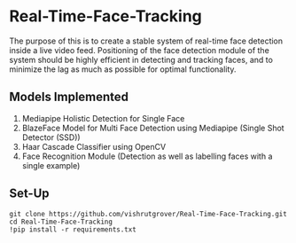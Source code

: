 # Real-Time-Face-Tracking
The purpose of this is to create a stable system of real-time face detection inside a live video feed. Positioning of the face detection module of the system should be highly efficient in detecting and tracking faces, and to minimize the lag as much as possible for optimal functionality.

## Models Implemented
1) Mediapipe Holistic Detection for Single Face
2) BlazeFace Model for Multi Face Detection using Mediapipe (Single Shot Detector (SSD))
3) Haar Cascade Classifier using OpenCV
4) Face Recognition Module (Detection as well as labelling faces with a single example)

## Set-Up

~~~
git clone https://github.com/vishrutgrover/Real-Time-Face-Tracking.git
cd Real-Time-Face-Tracking
!pip install -r requirements.txt
~~~
